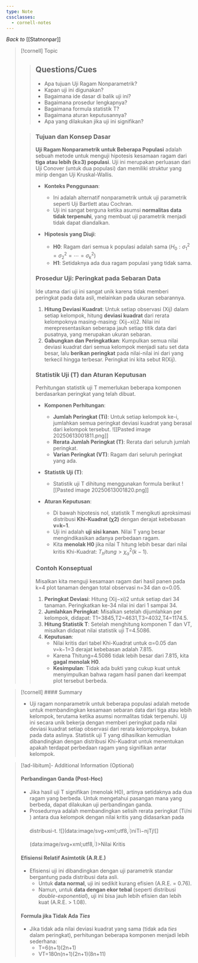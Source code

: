 ```yaml
---
type: Note
cssclasses:
  - cornell-notes
---
```

_Back to_ [[Statnonpar]]
> [!cornell] Topic
> > ## Questions/Cues
> > 
> > - Apa tujuan Uji Ragam Nonparametrik?
> > - Kapan uji ini digunakan?
> > - Bagaimana ide dasar di balik uji ini?
> > - Bagaimana prosedur lengkapnya?
> > - Bagaimana formula statistik T?
> > - Bagaimana aturan keputusannya?
> > - Apa yang dilakukan jika uji ini signifikan?
> 
> > ### Tujuan dan Konsep Dasar
> > 
> > **Uji Ragam Nonparametrik untuk Beberapa Populasi** adalah sebuah metode untuk menguji hipotesis kesamaan ragam dari **tiga atau lebih (k≥3) populasi**. Uji ini merupakan perluasan dari Uji Conover (untuk dua populasi) dan memiliki struktur yang mirip dengan Uji Kruskal-Wallis.
> > 
> > - **Konteks Penggunaan**:
> >     
> >     - Ini adalah alternatif nonparametrik untuk uji parametrik seperti Uji Bartlett atau Cochran.
> >     - Uji ini sangat berguna ketika asumsi **normalitas data tidak terpenuhi**, yang membuat uji parametrik menjadi tidak dapat diandalkan.
> > - **Hipotesis yang Diuji**:
> >     
> >     - **H0​**: Ragam dari semua k populasi adalah sama $(H_0​:σ_1^2​=σ_2^2​=⋯=σ_k^2​)$
> >     - **H1​**: Setidaknya ada dua ragam populasi yang tidak sama.
> > 
> > ### Prosedur Uji: Peringkat pada Sebaran Data
> > 
> > Ide utama dari uji ini sangat unik karena tidak memberi peringkat pada data asli, melainkan pada ukuran sebarannya.
> > 
> > 1. **Hitung Deviasi Kuadrat**: Untuk setiap observasi (Xij​) dalam setiap kelompok, hitung **deviasi kuadrat** dari rerata kelompoknya masing-masing: (Xij​−xi​)2. Nilai ini merepresentasikan seberapa jauh setiap titik data dari pusatnya, yang merupakan ukuran sebaran.
> > 2. **Gabungkan dan Peringkatkan**: Kumpulkan semua nilai deviasi kuadrat dari semua kelompok menjadi satu set data besar, lalu **berikan peringkat** pada nilai-nilai ini dari yang terkecil hingga terbesar. Peringkat ini kita sebut R(Xij​).
> > 
> > ### Statistik Uji (T) dan Aturan Keputusan
> > Perhitungan statistik uji T memerlukan beberapa komponen berdasarkan peringkat yang telah dibuat.
> > 
> > - **Komponen Perhitungan**:
> >     
> >     - **Jumlah Peringkat (Ti​)**: Untuk setiap kelompok ke-i, jumlahkan semua peringkat deviasi kuadrat yang berasal dari kelompok tersebut.
> >     ![[Pasted image 20250613001811.png]]
> >     - **Rerata Jumlah Peringkat (T)**: Rerata dari seluruh jumlah peringkat.
> >     - **Varian Peringkat (VT​)**: Ragam dari seluruh peringkat yang ada.
> > -  **Statistik Uji (T)**:
> >     
> >     - Statistik uji T dihitung menggunakan formula berikut
> >     ![[Pasted image 20250613001820.png]]
> > - **Aturan Keputusan**:
> >     
> >     - Di bawah hipotesis nol, statistik T mengikuti aproksimasi distribusi **Khi-Kuadrat (χ2)** dengan derajat kebebasan **v=k−1**.
> >     - Uji ini adalah **uji sisi kanan**. Nilai T yang besar mengindikasikan adanya perbedaan ragam.
> >     - Kita **menolak H0​** jika nilai T hitung lebih besar dari nilai kritis Khi-Kuadrat: $T_hitung​>χ_α^2​(k−1)$.
> > 
> > ### Contoh Konseptual
> > 
> > Misalkan kita menguji kesamaan ragam dari hasil panen pada k=4 plot tanaman dengan total observasi n=34 dan α=0.05.
> > 
> > 1. **Peringkat Deviasi**: Hitung (Xij​−xi​)2 untuk setiap dari 34 tanaman. Peringkatkan ke-34 nilai ini dari 1 sampai 34.
> > 2. **Jumlahkan Peringkat**: Misalkan setelah dijumlahkan per kelompok, didapat: T1​=3845,T2​=4631,T3​=4032,T4​=1174.5.
> > 3. **Hitung Statistik T**: Setelah menghitung komponen T dan VT​, misalkan didapat nilai statistik uji T=4.5086.
> > 4. **Keputusan**:
> >     - Nilai kritis dari tabel Khi-Kuadrat untuk α=0.05 dan v=k−1=3 derajat kebebasan adalah 7.815.
> >     - Karena Thitung​=4.5086 tidak lebih besar dari 7.815, kita **gagal menolak H0​**.
> >     - **Kesimpulan**: Tidak ada bukti yang cukup kuat untuk menyimpulkan bahwa ragam hasil panen dari keempat plot tersebut berbeda.

> [!cornell] #### Summary
> 
> - Uji ragam nonparametrik untuk beberapa populasi adalah metode untuk membandingkan kesamaan sebaran data dari tiga atau lebih kelompok, terutama ketika asumsi normalitas tidak terpenuhi. Uji ini secara unik bekerja dengan memberi peringkat pada nilai deviasi kuadrat setiap observasi dari rerata kelompoknya, bukan pada data aslinya. Statistik uji T yang dihasilkan kemudian dibandingkan dengan distribusi Khi-Kuadrat untuk menentukan apakah terdapat perbedaan ragam yang signifikan antar kelompok.

> [!ad-libitum]- Additional Information (Optional)
> 
> #### Perbandingan Ganda (Post-Hoc)
> 
> - Jika hasil uji T signifikan (menolak H0​), artinya setidaknya ada dua ragam yang berbeda. Untuk mengetahui pasangan mana yang berbeda, dapat dilakukan uji perbandingan ganda.
> - Prosedurnya adalah membandingkan selisih rerata peringkat (Ti​/ni​) antara dua kelompok dengan nilai kritis yang didasarkan pada distribusi-t. ![](data:image/svg+xml;utf8,<svg xmlns="http://www.w3.org/2000/svg" width="0.333em" height="2.400em" viewBox="0 0 333 2400"><path d="M145 15 v585 v1200 v585 c2.667,10,9.667,15,21,15%0Ac10,0,16.667,-5,20,-15 v-585 v-1200 v-585 c-2.667,-10,-9.667,-15,-21,-15%0Ac-10,0,-16.667,5,-20,15z M188 15 H145 v585 v1200 v585 h43z"></path></svg>)​ni​Ti​​−nj​Tj​​![](data:image/svg+xml;utf8,<svg xmlns="http://www.w3.org/2000/svg" width="0.333em" height="2.400em" viewBox="0 0 333 2400"><path d="M145 15 v585 v1200 v585 c2.667,10,9.667,15,21,15%0Ac10,0,16.667,-5,20,-15 v-585 v-1200 v-585 c-2.667,-10,-9.667,-15,-21,-15%0Ac-10,0,-16.667,5,-20,15z M188 15 H145 v585 v1200 v585 h43z"></path></svg>)​>Nilai Kritis
> 
> #### Efisiensi Relatif Asimtotik (A.R.E.)
> 
> - Efisiensi uji ini dibandingkan dengan uji parametrik standar bergantung pada distribusi data asli.
>     - Untuk **data normal**, uji ini sedikit kurang efisien (A.R.E. = 0.76).
>     - Namun, untuk **data dengan ekor tebal** (seperti distribusi _double-exponential_), uji ini bisa jauh lebih efisien dan lebih kuat (A.R.E. > 1.08).
> 
> #### Formula jika Tidak Ada _Ties_
> 
> - Jika tidak ada nilai deviasi kuadrat yang sama (tidak ada _ties_ dalam peringkat), perhitungan beberapa komponen menjadi lebih sederhana:
>     - T=6(n+1)(2n+1)​
>     - VT​=180n(n+1)(2n+1)(8n+11)​